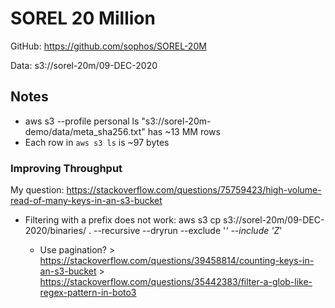 # SOREL 20 Million

GitHub:  https://github.com/sophos/SOREL-20M

Data:  s3://sorel-20m/09-DEC-2020

## Notes
* aws s3 --profile personal ls "s3://sorel-20m-demo/data/meta_sha256.txt" has ~13 MM rows
* Each row in `aws s3 ls` is ~97 bytes

### Improving Throughput 

My question:
https://stackoverflow.com/questions/75759423/high-volume-read-of-many-keys-in-an-s3-bucket
* Filtering with a prefix does not work:
    aws s3 cp s3://sorel-20m/09-DEC-2020/binaries/ . --recursive --dryrun --exclude '*' --include 'Z*'

  - Use pagination?
        >   https://stackoverflow.com/questions/39458814/counting-keys-in-an-s3-bucket
        > https://stackoverflow.com/questions/35442383/filter-a-glob-like-regex-pattern-in-boto3